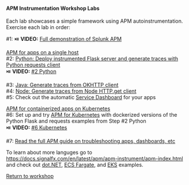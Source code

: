 #### APM Instrumentation Workshop Labs 
Each lab showcases a simple framework using APM autoinstrumentation.    
Exercise each lab in order:  

#1: :play_or_pause_button: **VIDEO:** [Full demonstration of Splunk APM](https://drive.google.com/file/d/1jc5VWL4jKMqAUgUxDnMcpB42LKAn8Bdm/view?usp=sharing)  

<ins>APM for apps on a single host</ins>  
#2: [Python: Deploy instrumented Flask server and generate traces with Python requests client](./python)  
:play_or_pause_button: **VIDEO:** [#2 Python](https://drive.google.com/file/d/1OzSH9WNT5M36keU9coczsyL1j181se1D/view?usp=sharing)  

#3: [Java: Generate traces from OKHTTP client](./java)  
#4: [Node: Generate traces from Node HTTP.get client](./node)  
#5: Check out the automatic [Service Dashboard](./dashboards/servicedashboard.md) for your apps  

<ins>APM for containerized apps on Kubernetes</ins>  
#6: Set up and try [APM for Kubernetes](./k8s) with dockerized versions of the Python Flask and requests examples from Step #2 Python    
:play_or_pause_button: **VIDEO:** [#6 Kubernetes](https://drive.google.com/file/d/1aKMbNNDyebVSS8D1WOpAy81AdcUTQz3w/view?usp=sharing)  

#7: [Read the full APM guide on troubleshooting apps, dashboards, etc](https://docs.signalfx.com/en/latest/apm/apm-getting-started/apm-index.html)  

To learn about more languges go to https://docs.signalfx.com/en/latest/apm/apm-instrument/apm-index.html and check out [dot.NET](./misc/dotnet), [ECS Fargate](./misc/fargate), and [EKS](./misc/eks) examples.

[Return to workshop](./README.md)
